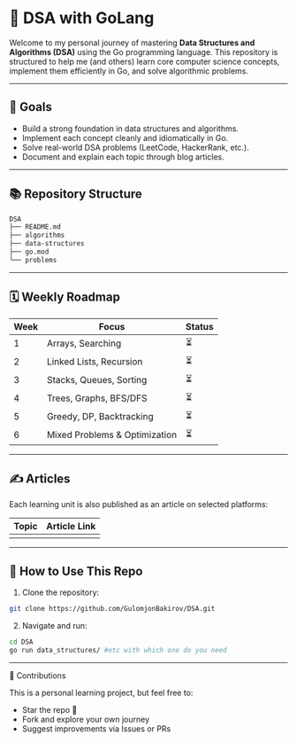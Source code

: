 # 🧠 DSA with GoLang

Welcome to my personal journey of mastering **Data Structures and Algorithms (DSA)** using the Go programming language. This repository is structured to help me (and others) learn core computer science concepts, implement them efficiently in Go, and solve algorithmic problems.

---

## 📌 Goals

- Build a strong foundation in data structures and algorithms.
- Implement each concept cleanly and idiomatically in Go.
- Solve real-world DSA problems (LeetCode, HackerRank, etc.).
- Document and explain each topic through blog articles.

---

## 📚 Repository Structure

```bash
DSA
├── README.md
├── algorithms
├── data-structures
├── go.mod
└── problems
```

---

## 🗓️ Weekly Roadmap

| Week | Focus                         | Status |
| ---- | ----------------------------- | ------ |
| 1    | Arrays, Searching             | ⏳     |
| 2    | Linked Lists, Recursion       | ⏳     |
| 3    | Stacks, Queues, Sorting       | ⏳     |
| 4    | Trees, Graphs, BFS/DFS        | ⏳     |
| 5    | Greedy, DP, Backtracking      | ⏳     |
| 6    | Mixed Problems & Optimization | ⏳     |

---

## ✍️ Articles

Each learning unit is also published as an article on selected platforms:

| Topic | Article Link |
| ----- | ------------ |
|       | []()         |

---

## 🚀 How to Use This Repo

1. Clone the repository:

```bash
git clone https://github.com/GulomjonBakirov/DSA.git
```

2. Navigate and run:

```bash
cd DSA
go run data_structures/ #etc with which one do you need
```

---

🙌 Contributions

This is a personal learning project, but feel free to:

- Star the repo 🌟
- Fork and explore your own journey
- Suggest improvements via Issues or PRs
